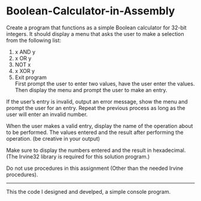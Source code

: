 # Boolean-Calculator-in-Assembly
Create a program that functions as a simple Boolean calculator for 32-bit integers. It should 
display a menu that asks the user to make a selection from the following list: 
1. x AND y  
2. x OR y  
3. NOT x  
4. x XOR y  
5. Exit program  
First prompt the user to enter two values, have the user enter the values. Then display the 
menu and prompt the user to make an entry.  
 
If the user’s entry is invalid, output an error message, show the menu and prompt the user for 
an entry. Repeat the previous process as long as the user will enter an invalid number. 
 
When the user makes a valid entry, display the name of the operation about to be performed. 
The values entered and the result after performing the operation. (be creative in your output) 
 
Make sure to display the numbers entered and the result in hexadecimal. (The Irvine32 library 
is required for this solution program.) 
 
Do not use procedures in this assignment (Other than the needed Irvine procedures).  


*************************

This the code I designed and develped, a simple console program.
